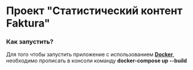 # Проект "Статистический контент Faktura"

### Как запустить?

Для того чтобы запустить приложение с использованием [**Docker**](https://www.docker.com/), необходимо прописать в консоли команду **docker-compose up --build**